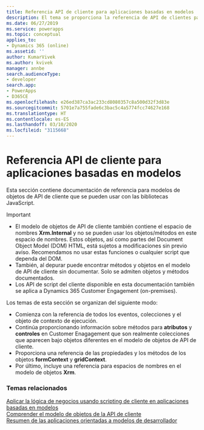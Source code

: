 ```yaml
---
title: Referencia API de cliente para aplicaciones basadas en modelos | MicrosoftDocs
description: El tema se proporciona la referencia de API de clientes para aplicaciones basadas en modelos.
ms.date: 06/27/2019
ms.service: powerapps
ms.topic: conceptual
applies_to:
- Dynamics 365 (online)
ms.assetid: ''
author: KumarVivek
ms.author: kvivek
manager: annbe
search.audienceType:
- developer
search.app:
- PowerApps
- D365CE
ms.openlocfilehash: e26ed387ca3ac233cd8080357c8a500d32f3d83e
ms.sourcegitcommit: 5701e7a755fade6c3bac5c4a5774fcc74627e168
ms.translationtype: HT
ms.contentlocale: es-ES
ms.lasthandoff: 03/10/2020
ms.locfileid: "3115668"
---
```

# <a name="client-api-reference-for-model-driven-apps"></a>Referencia API de cliente para aplicaciones basadas en modelos



Esta sección contiene documentación de referencia para modelos de objetos de API de cliente que se pueden usar con las bibliotecas JavaScript.

> [!IMPORTANT]
> - El modelo de objetos de API de cliente también contiene el espacio de nombres **Xrm.Internal** y no se pueden usar los objetos/métodos en este espacio de nombres. Estos objetos, así como partes del Document Object Model (DOM) HTML, está sujetos a modificaciones sin previo aviso. Recomendamos no usar estas funciones o cualquier script que dependa del DOM.
> - También, al depurar puede encontrar métodos y objetos en el modelo de API de cliente sin documentar. Solo se admiten objetos y métodos documentados.
> - Los API de script del cliente disponible en esta documentación también se aplica a Dynamics 365 Customer Engagement (on-premises).

Los temas de esta sección se organizan del siguiente modo:
- Comienza con la referencia de todos los eventos, colecciones y el objeto de contexto de ejecución.
- Continúa proporcionando información sobre métodos para **atributos** y **controles** en Customer Enagagement que son realmente colecciones que aparecen bajo objetos diferentes en el modelo de objetos de API de cliente.
- Proporciona una referencia de las propiedades y los métodos de los objetos **formContext** y **gridContext**.
- Por último, incluye una referencia para espacios de nombres en el modelo de objetos **Xrm**. 

### <a name="related-topics"></a>Temas relacionados

[Aplicar la lógica de negocios usando scripting de cliente en aplicaciones basadas en modelos](../client-scripting.md)<br/>
[Comprender el modelo de objetos de la API de cliente](understand-clientapi-object-model.md)<br/>
[Resumen de las aplicaciones orientadas a modelos de desarrollador](../overview.md)
